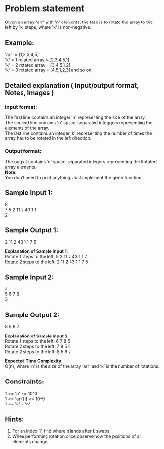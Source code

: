 # Problem statement
Given an array 'arr' with 'n' elements, the task is to rotate the array to the left by 'k' steps, where 'k' is non-negative.  

## Example:
'arr '= [1,2,3,4,5]  
'k' = 1  rotated array = [2,3,4,5,1]  
'k' = 2  rotated array = [3,4,5,1,2]  
'k' = 3  rotated array = [4,5,1,2,3] and so on.

## Detailed explanation ( Input/output format, Notes, Images )
### Input format:
The first line contains an integer 'n' representing the size of the array.  
The second line contains 'n' space-separated integgers representing the elements of the array.  
The last line contains an integer 'k' representing the number of times the array has to be rotated in the left direction.

### Output format:
The output contains 'n' space-separated integers representing the Rotated array elements.  
**Note**:  
You don't need to print anything. Just implement the given function.

## Sample Input 1:
8  
7 5 2 11 2 43 1 1  
2
## Sample Output 1:
2 11 2 43 1 1 7 5  

**Explanation of Sample Input 1**:  
Rotate 1 steps to the left: 5 2 11 2 43 1 1 7  
Rotate 2 steps to the left: 2 11 2 43 1 1 7 5  

## Sample Input 2:
4  
5 6 7 8  
3  
## Sample Output 2:
8 5 6 7  

**Explanation of Sample Input 2**:  
Rotate 1 steps to the left: 6 7 8 5  
Rotate 2 steps to the left: 7 8 5 6  
Rotate 2 steps to the left: 8 5 6 7  

**Expected Time Complexity**:  
O(n), where ‘n’ is the size of the array ‘arr’ and ‘k’ is the number of rotations.

## Constraints:
1 <= 'n' <= 10^3  
1 <= 'arr'[i] <= 10^9  
1 <= 'k' < 'n'

## Hints:
1. For an index ‘i’, find where it lands after k swaps.  
2. When performing rotation once observe how the positions of all elements change.
